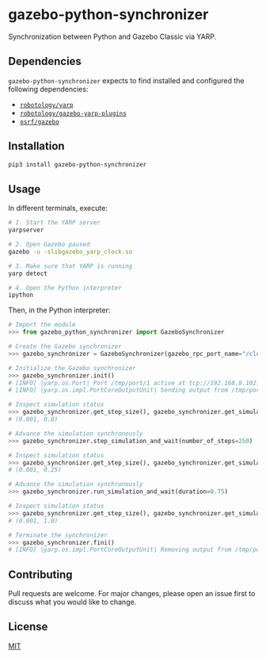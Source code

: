 # gazebo-python-synchronizer

Synchronization between Python and Gazebo Classic via YARP.

## Dependencies

`gazebo-python-synchronizer` expects to find installed and configured the following dependencies:

- [`robotology/yarp`](https://github.com/robotology/yarp)
- [`robotology/gazebo-yarp-plugins`](https://github.com/robotology/gazebo-yarp-plugins)
- [`osrf/gazebo`](https://github.com/osrf/gazebo)

## Installation

```bash
pip3 install gazebo-python-synchronizer
```

## Usage

In different terminals, execute:


```bash
# 1. Start the YARP server
yarpserver

# 2. Open Gazebo paused
gazebo -u -slibgazebo_yarp_clock.so

# 3. Make sure that YARP is running
yarp detect

# 4. Open the Python interpreter
ipython
```

Then, in the Python interpreter:

```python
# Import the module
>>> from gazebo_python_synchronizer import GazeboSynchronizer

# Create the Gazebo synchronizer
>>> gazebo_synchronizer = GazeboSynchronizer(gazebo_rpc_port_name="/clock/rpc")

# Initialize the Gazebo synchronizer
>>> gazebo_synchronizer.init()
# [INFO] |yarp.os.Port| Port /tmp/port/1 active at tcp://192.168.8.102:10056/
# [INFO] |yarp.os.impl.PortCoreOutputUnit| Sending output from /tmp/port/1 to /clock/rpc using tcp

# Inspect simulation status
>>> gazebo_synchronizer.get_step_size(), gazebo_synchronizer.get_simulation_time()
# (0.001, 0.0)

# Advance the simulation synchronously
>>> gazebo_synchronizer.step_simulation_and_wait(number_of_steps=250)

# Inspect simulation status
>>> gazebo_synchronizer.get_step_size(), gazebo_synchronizer.get_simulation_time()
# (0.001, 0.25)

# Advance the simulation synchronously
>>> gazebo_synchronizer.run_simulation_and_wait(duration=0.75)

# Inspect simulation status
>>> gazebo_synchronizer.get_step_size(), gazebo_synchronizer.get_simulation_time()
# (0.001, 1.0)

# Terminate the synchronizer
>>> gazebo_synchronizer.fini()
# [INFO] |yarp.os.impl.PortCoreOutputUnit| Removing output from /tmp/port/1 to /clock/rpc
```

## Contributing

Pull requests are welcome. For major changes, please open an issue first to discuss what you would like to change.

## License

[MIT](https://choosealicense.com/licenses/mit/)
